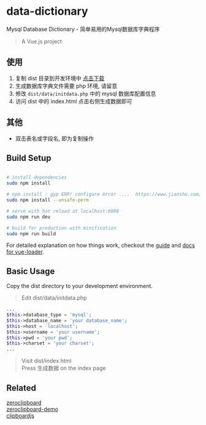 
data-dictionary
==========
Mysql Database Dictionary - 简单易用的Mysql数据库字典程序

> A Vue.js project

## 使用
1. 复制 dist 目录到开发环境中 [点击下载](https://github.com/lonisy/data-dictionary/raw/archives/data-dictionary.zip)
2. 生成数据库字典文件需要 php 环境, 请留意
3. 修改 `dist/data/initdata.php` 中的 mysql 数据库配置信息
4. 访问 dist 中的 index.html 点击右侧生成数据即可

## 其他
+ 双击表名或字段名, 即为复制操作

## Build Setup

``` bash

# install dependencies
sudo npm install

# npm install : gyp ERR! configure error ....  https://www.jianshu.com/p/ef1e66e703dc
sudo npm install --unsafe-perm

# serve with hot reload at localhost:8080
sudo npm run dev

# build for production with minification
sudo npm run build
```

For detailed explanation on how things work, checkout the [guide](http://vuejs-templates.github.io/webpack/) and [docs for vue-loader](http://vuejs.github.io/vue-loader).

## Basic Usage

Copy the dist directory to your development environment.    

> Edit dist/data/initdata.php
```php
...
$this->database_type = 'mysql';
$this->database_name = 'your database_name';
$this->host = 'localhost';
$this->username = 'your username';
$this->pwd = 'your pwd';
$this->charset = 'your charset';
...
```

> Visit dist/index.html    
> Press 生成数据  on the index page

## Related 

[zeroclipboard](https://github.com/zeroclipboard/zeroclipboard)    
[zeroclipboard-demo](http://zeroclipboard.org/#demo)    
[clipboardjs](https://clipboardjs.com/)    



